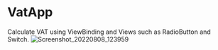 # VatApp
Calculate VAT using ViewBinding and Views such as RadioButton and Switch.
![Screenshot_20220808_123959](https://user-images.githubusercontent.com/109555706/183389157-4fe85fd4-2610-4e65-845e-f84bb77b2d21.png)
